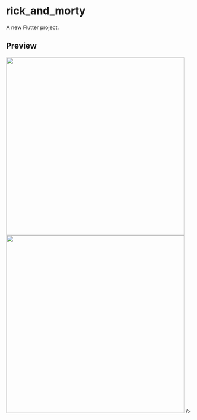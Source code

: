 # rick_and_morty

A new Flutter project.

## Preview
<img src="app_screen.png" height="480px" /> <img src="detail_screen.png" height="480px" /> />
